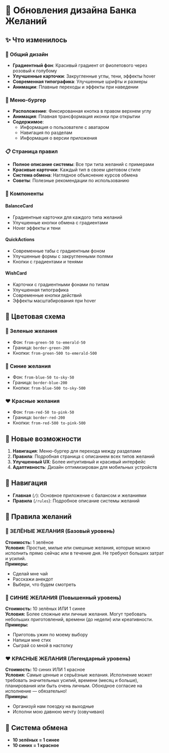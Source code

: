 # 🎨 Обновления дизайна Банка Желаний

## ✨ Что изменилось

### 🎯 Общий дизайн
- **Градиентный фон**: Красивый градиент от фиолетового через розовый к голубому
- **Улучшенные карточки**: Закругленные углы, тени, эффекты hover
- **Современная типографика**: Улучшенные шрифты и размеры
- **Анимации**: Плавные переходы и эффекты при наведении

### 🍔 Меню-бургер
- **Расположение**: Фиксированная кнопка в правом верхнем углу
- **Анимация**: Плавная трансформация иконки при открытии
- **Содержимое**: 
  - Информация о пользователе с аватаром
  - Навигация по разделам
  - Информация о версии приложения

### 📋 Страница правил
- **Полное описание системы**: Все три типа желаний с примерами
- **Красивые карточки**: Каждый тип в своем цветовом стиле
- **Система обмена**: Наглядное объяснение курсов обмена
- **Советы**: Полезные рекомендации по использованию

### 💎 Компоненты

#### BalanceCard
- Градиентные карточки для каждого типа желаний
- Улучшенные кнопки обмена с градиентами
- Hover эффекты и тени

#### QuickActions  
- Современные табы с градиентным фоном
- Улучшенные формы с закругленными полями
- Кнопки с градиентами и тенями

#### WishCard
- Карточки с градиентными фонами по типам
- Улучшенная типографика
- Современные кнопки действий
- Эффекты масштабирования при hover

## 🎨 Цветовая схема

### 💚 Зеленые желания
- Фон: `from-green-50 to-emerald-50`
- Граница: `border-green-200`
- Кнопки: `from-green-500 to-emerald-500`

### 💙 Синие желания  
- Фон: `from-blue-50 to-sky-50`
- Граница: `border-blue-200`
- Кнопки: `from-blue-500 to-sky-500`

### ❤️ Красные желания
- Фон: `from-red-50 to-pink-50`
- Граница: `border-red-200`  
- Кнопки: `from-red-500 to-pink-500`

## 🚀 Новые возможности

1. **Навигация**: Меню-бургер для перехода между разделами
2. **Правила**: Подробная страница с описанием всех типов желаний
3. **Улучшенный UX**: Более интуитивный и красивый интерфейс
4. **Адаптивность**: Дизайн оптимизирован для мобильных устройств

## 📱 Навигация

- **Главная** (`/`): Основное приложение с балансом и желаниями
- **Правила** (`/rules`): Подробное описание системы желаний

## 🎯 Правила желаний

### 💚 ЗЕЛЁНЫЕ ЖЕЛАНИЯ (Базовый уровень)
**Стоимость:** 1 зелёное  
**Условия:** Простые, милые или смешные желания, которые можно исполнить прямо сейчас или в течение дня. Не требуют больших затрат и усилий.  
**Примеры:**
- Сделай мне чай
- Расскажи анекдот  
- Выбери, что будем смотреть

### 💙 СИНИЕ ЖЕЛАНИЯ (Повышенный уровень)
**Стоимость:** 10 зелёных ИЛИ 1 синее  
**Условия:** Более сложные или личные желания. Могут требовать небольших приготовлений, времени (до недели) или креативности.  
**Примеры:**
- Приготовь ужин по моему выбору
- Напиши мне стих
- Сыграй со мной в настолку

### ❤️ КРАСНЫЕ ЖЕЛАНИЯ (Легендарный уровень)  
**Стоимость:** 10 синих ИЛИ 1 красное  
**Условия:** Самые ценные и серьёзные желания. Исполнение может требовать значительных усилий, времени (месяц и больше), планирования или быть очень личным. Обоюдное согласие на исполнение — обязательно!  
**Примеры:**
- Организуй нам поездку на выходные
- Исполни мою давнюю мечту (озвучиваю)

## 💱 Система обмена
- **10 зелёных = 1 синее**
- **10 синих = 1 красное**